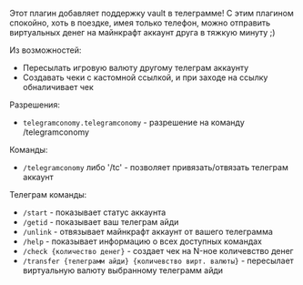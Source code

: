 Этот плагин добавляет поддержку vault в телеграмме!
С этим плагином спокойно, хоть в поездке, имея только телефон, можно отправить виртуальных денег на майнкрафт аккаунт друга в тяжкую минуту ;)

Из возможностей:
  - Пересылать игровую валюту другому телеграм аккаунту
  - Создавать чеки с кастомной ссылкой, и при заходе на ссылку обналичивает чек

Разрешения:
  - `telegramconomy.telegramconomy` - разрешение на команду /telegramconomy

Команды:
  - `/telegramconomy` либо '/tc' - позволяет привязать/отвязать телеграм аккаунт

Телеграм команды:
  - `/start` - показывает статус аккаунта
  - `/getid` - показывает ваш телеграм айди
  - `/unlink` - отвязывает майнкрафт аккаунт от вашего телеграмма
  - `/help` - показывает информацию о всех доступных командах
  - `/check {количество денег}` - создает чек на N-ное количевство денег
  - `/transfer {телеграмм айди} {количевство вирт. валюты}` - пересылает виртуальную валюту выбранному телеграмм айди
